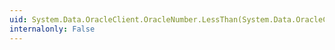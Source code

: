 ```yaml
---
uid: System.Data.OracleClient.OracleNumber.LessThan(System.Data.OracleClient.OracleNumber,System.Data.OracleClient.OracleNumber)
internalonly: False
---
```

